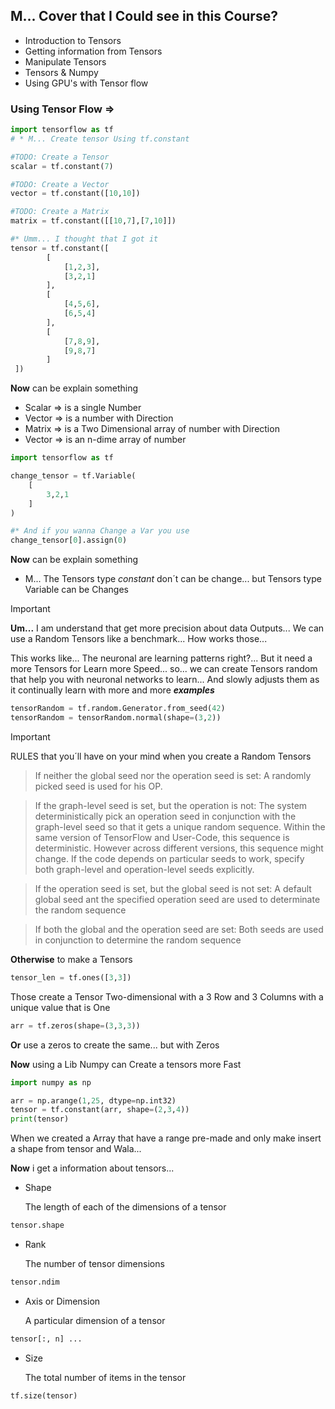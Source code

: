 ## M... Cover that I Could see in this Course?

- Introduction to  Tensors
- Getting information from Tensors
- Manipulate Tensors
- Tensors & Numpy
- Using GPU's with Tensor flow

### Using Tensor Flow =>
``` python
import tensorflow as tf
# * M... Create tensor Using tf.constant

#TODO: Create a Tensor
scalar = tf.constant(7)

#TODO: Create a Vector
vector = tf.constant([10,10])

#TODO: Create a Matrix
matrix = tf.constant([[10,7],[7,10]])

#* Umm... I thought that I got it
tensor = tf.constant([
		[
			[1,2,3],
			[3,2,1]
		],
		[
			[4,5,6],
			[6,5,4]
		],
		[
			[7,8,9],
			[9,8,7]
		]
 ])

```

**Now** can be explain something
- Scalar => is a single Number
- Vector => is a number with Direction 
- Matrix => is a Two Dimensional array of number with Direction
- Vector => is an n-dime array of number 

```python
import tensorflow as tf

change_tensor = tf.Variable(
	[
		3,2,1
	]
)

#* And if you wanna Change a Var you use
change_tensor[0].assign(0)

```

**Now** can be explain something
- M... The Tensors type *constant* don´t can be change... but Tensors type Variable can be Changes   

>[!IMPORTANT]
>**Um...** I am understand that get more precision about data Outputs... We can use a Random Tensors like a benchmark... How works those...

This works like... The neuronal are learning patterns right?...  But it need a more Tensors for Learn more Speed... so... we can create Tensors random that help you with neuronal networks to learn... And slowly adjusts them as it continually learn with more and more ***examples***

```python
tensorRandom = tf.random.Generator.from_seed(42)
tensorRandom = tensorRandom.normal(shape=(3,2))
```

>[!IMPORTANT]
>RULES that you´ll have on your mind when you create a Random Tensors
>
> >If neither the global seed nor the operation seed is set: A randomly picked seed is used for his OP.
> 
> >If the graph-level seed is set, but the operation is not: The system deterministically pick an operation seed in conjunction with the graph-level seed so that it gets a unique random sequence. Within the same version of TensorFlow and User-Code, this sequence is deterministic. However across different versions, this sequence might change. If the code depends on particular seeds to work, specify both graph-level and operation-level seeds explicitly.
> 
> >If the operation seed is set, but the global seed is not set: A default global seed ant the specified operation seed are used to determinate  the random sequence
> 
> >If both the global and the operation seed are set: Both seeds are used in conjunction to determine the random sequence
> 


**Otherwise** to make a Tensors

```python 
tensor_len = tf.ones([3,3]) 
```
Those create a Tensor Two-dimensional with a 3 Row and 3 Columns with a unique value that is One

```python
arr = tf.zeros(shape=(3,3,3))
```
**Or** use a zeros to create the same... but with Zeros

**Now** using a Lib Numpy can Create a tensors more Fast

```python
import numpy as np

arr = np.arange(1,25, dtype=np.int32)
tensor = tf.constant(arr, shape=(2,3,4))
print(tensor)
```

When we created a Array that have a range pre-made and only make insert a shape from tensor and Wala...


**Now** i get a information about tensors...

- Shape 

	The length of each of the dimensions of a tensor

```python
tensor.shape
```
- Rank

	The number  of tensor dimensions

```python
tensor.ndim
```
- Axis or Dimension
 
	A particular dimension of a tensor

```python
tensor[:, n] ... 
```
- Size

	The total number of items in the tensor
```python
tf.size(tensor)
```

